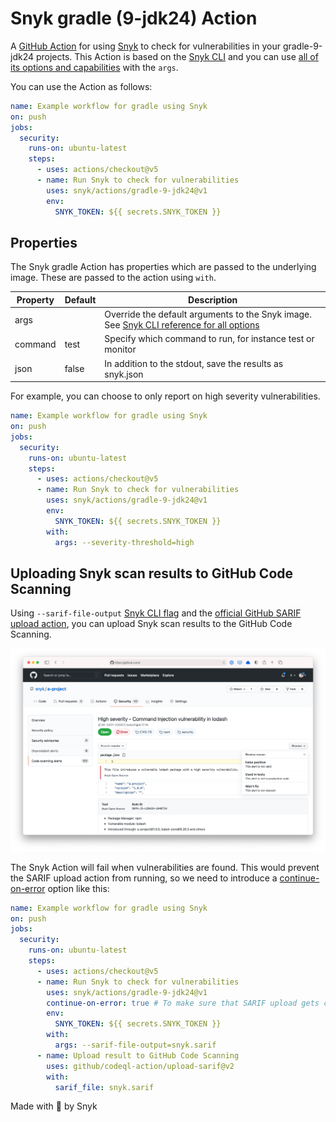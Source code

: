 <!--
WARNING: This file is generated, do not edit! Edit _templates/README.md.erb instead.
-->

# Snyk gradle (9-jdk24)  Action



A [GitHub Action](https://github.com/features/actions) for using [Snyk](https://snyk.co/SnykGH) to check for
vulnerabilities in your gradle-9-jdk24 projects. This Action is based on the [Snyk CLI][cli-gh] and you can use [all of its options and capabilities][cli-ref] with the `args`.

You can use the Action as follows:

```yaml
name: Example workflow for gradle using Snyk
on: push
jobs:
  security:
    runs-on: ubuntu-latest
    steps:
      - uses: actions/checkout@v5
      - name: Run Snyk to check for vulnerabilities
        uses: snyk/actions/gradle-9-jdk24@v1
        env:
          SNYK_TOKEN: ${{ secrets.SNYK_TOKEN }}
```

## Properties

The Snyk gradle Action has properties which are passed to the underlying image. These are passed to the action using `with`.

| Property | Default | Description                                                                                         |
| -------- | ------- | --------------------------------------------------------------------------------------------------- |
| args     |         | Override the default arguments to the Snyk image. See [Snyk CLI reference for all options][cli-ref] |
| command  | test    | Specify which command to run, for instance test or monitor                                          |
| json     | false   | In addition to the stdout, save the results as snyk.json                                            |

For example, you can choose to only report on high severity vulnerabilities.

```yaml
name: Example workflow for gradle using Snyk
on: push
jobs:
  security:
    runs-on: ubuntu-latest
    steps:
      - uses: actions/checkout@v5
      - name: Run Snyk to check for vulnerabilities
        uses: snyk/actions/gradle-9-jdk24@v1
        env:
          SNYK_TOKEN: ${{ secrets.SNYK_TOKEN }}
        with:
          args: --severity-threshold=high
```

## Uploading Snyk scan results to GitHub Code Scanning

Using `--sarif-file-output` [Snyk CLI flag][cli-ref] and the [official GitHub SARIF upload action](https://docs.github.com/en/code-security/secure-coding/uploading-a-sarif-file-to-github), you can upload Snyk scan results to the GitHub Code Scanning.

![Snyk results as a SARIF output uploaded to GitHub Code Scanning](../_templates/sarif-example.png)

The Snyk Action will fail when vulnerabilities are found. This would prevent the SARIF upload action from running, so we need to introduce a [continue-on-error](https://docs.github.com/en/actions/reference/workflow-syntax-for-github-actions#jobsjob_idstepscontinue-on-error) option like this:

```yaml
name: Example workflow for gradle using Snyk
on: push
jobs:
  security:
    runs-on: ubuntu-latest
    steps:
      - uses: actions/checkout@v5
      - name: Run Snyk to check for vulnerabilities
        uses: snyk/actions/gradle-9-jdk24@v1
        continue-on-error: true # To make sure that SARIF upload gets called
        env:
          SNYK_TOKEN: ${{ secrets.SNYK_TOKEN }}
        with:
          args: --sarif-file-output=snyk.sarif
      - name: Upload result to GitHub Code Scanning
        uses: github/codeql-action/upload-sarif@v2
        with:
          sarif_file: snyk.sarif
```

Made with 💜 by Snyk

[cli-gh]: https://github.com/snyk/snyk 'Snyk CLI'
[cli-ref]: https://docs.snyk.io/snyk-cli/cli-reference 'Snyk CLI Reference documentation'
